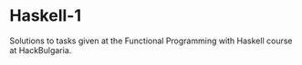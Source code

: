 # Haskell-1
Solutions to tasks given at the Functional Programming with Haskell course at HackBulgaria.

